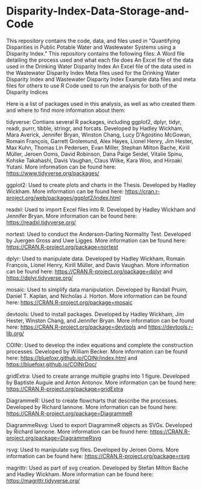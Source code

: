 # Disparity-Index-Data-Storage-and-Code
This repository contains the code, data, and files used in "Quantifying Disparities in Public Potable Water and Wastewater Systems using a Disparity Index."
This repository contains the following files:
A Word file detailing the process used and what each file does
An Excel file of the data used in the Drinking Water Disparity Index
An Excel file of the data used in the Wastewater Disparity Index
Meta files used for the Drinking Water Disparity Index and Wastewater Disparity Index
Example data files and meta files for others to use
R Code used to run the analysis for both of the Disparity Indices

Here is a list of packages used in this analysis, as well as who created them and where to find more information about them:

tidyverse: Contians several R packages, including ggplot2, dplyr, tidyr, readr, purrr, tibble, stringr, and forcats. Developed by Hadley Wickham, Mara Averick, Jennifer Bryan, Winston Chang, Lucy D'Agostino McGowan, Romain François, Garrett Grolemund, Alex Hayes, Lionel Henry, Jim Hester, Max Kuhn, Thomas Lin Pedersen, Evan Miller, Stephan Milton Bache, Kirill Müller, Jeroen Ooms, David Robinson, Dana Paige Seidel, Vitalie Spinu, Kohske Takahashi, Davis Vaughan, Claus Wilke, Kara Woo, and Hiroaki Yutani. More information can be found here: https://www.tidyverse.org/packages/

ggplot2: Used to create plots and charts in the Thesis. Developed by Hadley Wickham. More information can be found here: https://cran.r-project.org/web/packages/ggplot2/index.html

readxl: Used to import Excel files into R. Developed by Hadley Wickham and Jennifer Bryan. More information can be found here: https://readxl.tidyverse.org/

nortest: Used to conduct the Anderson-Darling Normality Test. Developed by Juergen Gross and Uwe Ligges. More information can be found here: https://CRAN.R-project.org/package=nortest

dplyr: Used to manipulate data. Developed by Hadley Wickham, Romain François, Lionel Henry, Kirill Müller, and Davis Vaughan. More information can be found here: https://CRAN.R-project.org/package=dplyr and https://dplyr.tidyverse.org/

mosaic: Used to simplify data manipulation. Developed by Randall Pruim, Daniel T. Kaplan, and Nicholas J. Horton. More information can be found here: https://CRAN.R-project.org/package=mosaic 

devtools: Used to install packages. Developed by Hadley Wickham, Jim Hester, Winston Chang, and Jennifer Bryan. More information can be found here: https://CRAN.R-project.org/package=devtools and https://devtools.r-lib.org/

COINr: Used to develop the index equations and complete the construction processes. Developed by William Becker. More information can be found here: https://bluefoxr.github.io/COINr/index.html and https://bluefoxr.github.io/COINrDoc/

gridExtra: Used to create arrange multiple graphs into 1 figure. Developed by Baptiste Auguie and Anton Antonov. More information can be found here: https://CRAN.R-project.org/package=gridExtra

DiagrammeR: Used to create flowcharts that describe the processes. Developed by Richard Iannone. More information can be found here: https://CRAN.R-project.org/package=DiagrammeR

DiagrammeRsvg: Used to export DiagrammeR objects as SVGs. Developed by Richard Iannone. More information can be found here: https://CRAN.R-project.org/package=DiagrammeRsvg

rsvg: Used to manipulate svg files. Developed by Jeroen Ooms. More information can be found here: https://CRAN.R-project.org/package=rsvg

magrittr: Used as part of svg creation. Developed by Stefan Milton Bache and Hadley Wickham. More information can be found here: https://magrittr.tidyverse.org/
